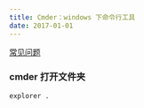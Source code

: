 ```yaml
---
title: Cmder：windows 下命令行工具
date: 2017-01-01
---
```



[常见问题](http://www.cnblogs.com/xmlbw/p/6232086.html)


### cmder 打开文件夹

```bash
explorer .
```